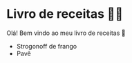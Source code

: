 # Livro de receitas :man_cook:

Olá! Bem vindo ao meu livro de receitas :clap:

- Strogonoff de frango
- Pavê

